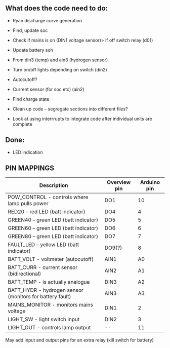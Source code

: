 ## What does the code need to do: 
- Ryan discharge curve generation 
- Find, update soc 
- Check if mains is on (DIN1 voltage sensor)> if off switch relay (d01) 
- Update battery soh
- From din3 (temp) and ain3 (hydrogen sensor) 
- Turn on/off lights depending on switch (din2)
- Autocutoff?  
- Current sensor (for soc etc) (ain2) 
- Find charge state 

- Clean up code – segregate sections into different files? 
- Look at using interrrupts to integrate code after individual units are complete

## Done:
- LED indication


## PIN MAPPINGS
| Description | Overview pin | Arduino pin |
| ------------- | ------------- | -------------- |
| POW_CONTROL - controls where lamp pulls power | DO1 | 10 |
| RED20 – red LED (batt indicator)  | DO4 | 4 |
| GREEN40 – green LED (batt indicator)  | DO5 | 5 | 
| GREEN60 – green LED (batt indicator) | DO6  | 6 | 
| GREEN80 – green LED (batt indicator) | DO7  | 7 |
| FAULT_LED – yellow LED (batt indicator) | DO9(?) | 8 |
| BATT_VOLT - voltmeter (autocutoff) | AIN1 | A0 |
| BATT_CURR - current sensor (bidirectional) | AIN2 | A1 |
| BATT_TEMP - is actually analogue | DIN3 | A2 |
| BATT_HYDR - hydrogen sensor (monitors for battery fault) | AIN3 | A3 |
| MAINS_MONITOR - monitors mains voltage | DIN1 | 2 | <-- uses pin 2 for hardware interrupt
| LIGHT_SW - light switch input | DIN2 | 3 | <-- uses pin 3 for hardware interrupt
| LIGHT_OUT - controls lamp output | -- | 11 | 


May add input and output pins for an extra relay (kill switch for battery)

